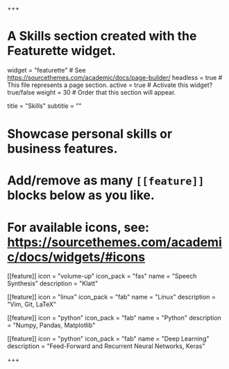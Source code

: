 +++
# A Skills section created with the Featurette widget.
widget = "featurette"  # See https://sourcethemes.com/academic/docs/page-builder/
headless = true  # This file represents a page section.
active = true  # Activate this widget? true/false
weight = 30  # Order that this section will appear.

title = "Skills"
subtitle = ""

# Showcase personal skills or business features.
# 
# Add/remove as many `[[feature]]` blocks below as you like.
# 
# For available icons, see: https://sourcethemes.com/academic/docs/widgets/#icons

[[feature]]
  icon = "volume-up"
  icon_pack = "fas"
  name = "Speech Synthesis"
  description = "Klatt"
  
[[feature]]
  icon = "linux"
  icon_pack = "fab"
  name = "Linux"
  description = "Vim, Git, LaTeX"  
  
[[feature]]
  icon = "python"
  icon_pack = "fab"
  name = "Python"
  description = "Numpy, Pandas, Matplotlib"  

[[feature]]
  icon = "python"
  icon_pack = "fab"
  name = "Deep Learning"
  description = "Feed-Forward and Recurrent Neural Networks, Keras"

+++
